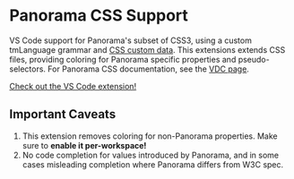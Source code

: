 # Panorama CSS Support

VS Code support for Panorama's subset of CSS3, using a custom tmLanguage grammar and [CSS custom data](https://github.com/microsoft/vscode-custom-data). This extensions extends CSS files, providing coloring for Panorama specific properties and pseudo-selectors. For Panorama CSS documentation, see the [VDC page](https://developer.valvesoftware.com/wiki/CSGO_Panorama_CSS_Properties).

[Check out the VS Code extension!](https://marketplace.visualstudio.com/items?itemName=braemie.panorama-css)

## Important Caveats

1. This extension removes coloring for non-Panorama properties. Make sure to **enable it per-workspace!**
3. No code completion for values introduced by Panorama, and in some cases misleading completion where Panorama differs from W3C spec.
